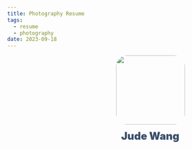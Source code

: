 ```yaml
---
title: Photography Resume
tags:
  - resume
  - photography
date: 2023-09-18
---
```

<div style="margin:auto;width: 50%; transform: translate(50%, 0);">
<tr>
            <td style="text-align:
                center;"><img src="https://www.notion.so/image/https%3A%2F%2Fprod-files-secure.s3.us-west-2.amazonaws.com%2Fe0cb3551-7dbe-4f03-a44f-f7d9328ecd4f%2Fd1b9bd9e-450b-4c62-b084-5e52e88583e8%2FA9B6B7A1-8D1E-4B1C-BC6A-6AB0843C9688.jpg?table=block&id=3deed9cc-7803-4d3d-9daa-ed22e1a2a087&spaceId=e0cb3551-7dbe-4f03-a44f-f7d9328ecd4f&width=2000&userId=80c81d2c-5396-4c72-be40-5220dd79ce33&cache=v2"
                    role="presentation" width="160" 
                    style="display: inline-block; max-width: 180px; border-radius: 25px;text-align: center;">
                <h2 color="#000000"  style="margin: 12px; font-size: 24px; color: #3A4E6A; font-weight: 1000;"><span>Jude</span><span>&nbsp;</span><span>Wang</span></h2>
        </tr>
</div>

